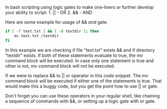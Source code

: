 In bash scripting using logic gates to make one-liners or further develop your ability to script:
		1. || - OR
		2. && - AND

Here are some example for usage of && *and* gate.

```bash
if [ -f text.txt ] && [ -d textdir ]; then
	mv text.txt /textdir
fi
```
In this example we are checking if file "text.txt" exists && and if directory "textdir" exists.
If both of these statements evaluate to true, the mv command block will be executed.
In case only one statement is true and other is not, mv command block will not be executed.

If we were to replace && to || or operator in this code snippet.
The mv command block will be executed if either one of the statements is true.
That would make this a buggy code, but you get the point how to use || or gate.

Don't forget you can use these operators in your regular shell, like chaining a sequence of commands with &&, or setting up a logic gate with or gate.